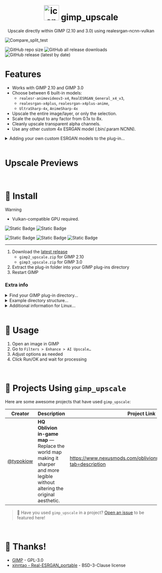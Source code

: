 <h1 align="center">
  <img src="https://github.com/user-attachments/assets/fd0b3a53-7240-4a01-8dff-5dcf4d0ca46b" alt="icon" width="50">
  gimp_upscale
</h1>

<p align="center">
  Upscale directly within GIMP (2.10 and 3.0) using realesrgan-ncnn-vulkan
</p>

![Compare_split_test](https://github.com/user-attachments/assets/63584ff7-6bc5-4307-a0f6-1a9aa6864303)

![GitHub repo size](https://img.shields.io/github/repo-size/Nenotriple/gimp_upscale)
![GitHub all release downloads](https://img.shields.io/github/downloads/Nenotriple/gimp_upscale/total)
![GitHub release (latest by date)](https://img.shields.io/github/v/release/Nenotriple/gimp_upscale)

# Features

- Works with GIMP 2.10 and GIMP 3.0
- Choose between 6 built-in models:
  - `realesr-animevideov3-x4`, `RealESRGAN_General_x4_v3`,
  - `realesrgan-x4plus`, `realesrgan-x4plus-anime`,
  - `UltraSharp-4x`, `AnimeSharp-4x`
- Upscale the entire image/layer, or only the selection.
- Scale the output to any factor from 0.1x to 8x.
- Cleanly upscale transparent alpha channels.
- Use any other custom 4x ESRGAN model (.bin/.param NCNN).

<details>
<summary>Adding your own custom ESRGAN models to the plug-in...</summary>

- Add your own models (NCNN) to the `resrgan/models` folder inside the plug-in you installed:
  - For GIMP 2.10: `.../plug-ins/gimp2_upscale/resrgan/models`
  - For GIMP 3.0: `.../plug-ins/gimp3_upscale/resrgan/models`
- Additional models can be found at https://openmodeldb.info/
- At this time, only `4x`/`x4` models are supported.
- Each model must include a matching pair: `model.param` and `model.bin` (same filename stem).
  - `.pth` model format is not supported.
- Models can be converted to NCNN format with tools like:
  - [Chainner](https://github.com/chaiNNer-org/chaiNNer) or [custom scripts](https://github.com/xinntao/Real-ESRGAN-ncnn-vulkan/issues/59#issuecomment-2078688728)
</details>

<br>

# Upscale Previews

<br>

# 💾 Install
> [!WARNING]
> - Vulkan-compatible GPU required.

![Static Badge](https://img.shields.io/badge/Windows-blue) ![Static Badge](https://img.shields.io/badge/Linux-orange)

![Static Badge](https://img.shields.io/badge/Intel-blue) ![Static Badge](https://img.shields.io/badge/AMD-red) ![Static Badge](https://img.shields.io/badge/Nvidia-green)

---

1) Download the [latest release](https://github.com/Nenotriple/gimp_upscale/releases)
   - `gimp2_upscale.zip` for GIMP 2.10
   - `gimp3_upscale.zip` for GIMP 3.0
2) Extract the plug-in folder into your GIMP plug-ins directory
3) Restart GIMP

### Extra info
<details>
<summary>Find your GIMP plug-in directory...</summary>

- You can always **find your plug-in folder** from:
  - `GIMP > Edit > Preferences > Folders > Plug-ins`
- Default directory for Windows:
  - `C:\Users\%USERNAME%\AppData\Roaming\GIMP\3.0\plug-ins`
  - `C:\Program Files\GIMP 2\lib\gimp\3.0\plug-ins`
  - `C:\Users\%USERNAME%\AppData\Roaming\GIMP\2.10\plug-ins`
  - `C:\Program Files\GIMP 2\lib\gimp\2.0\plug-ins`
- Default directory for Linux:
  - `~/.config/GIMP/2.10/plug-ins`
  - `~/.config/GIMP/3.0/plug-ins`
</details>

<details>
<summary>Example directory structure...</summary>

GIMP plug-ins must be in a folder structure where the script filename matches the parent folder:

```plaintext
plug-ins
|
├── gimp2_upscale
│   ├── gimp2_upscale.py
│   └── resrgan
│       ├── realesrgan-ncnn-vulkan(.exe)
│       └── models
│           ├── model.param
│           └── model.bin
|
└── gimp3_upscale
    ├── gimp3_upscale.py
    └── resrgan
        ├── realesrgan-ncnn-vulkan(.exe)
        └── models
            ├── model.param
            └── model.bin
```
</details>

<details>
<summary>Additional information for Linux...</summary>

- The flatpak version of GIMP usually includes Python support.
- For GIMP 2.10, some distros require installing `gimp-python`.
</details>

<br>

# 📝 Usage

1) Open an image in GIMP
2) Go to `Filters > Enhance > AI Upscale…`
3) Adjust options as needed
4) Click Run/OK and wait for processing

<br>

# 🌟 Projects Using `gimp_upscale`

Here are some awesome projects that have used `gimp_upscale`:

| Creator | Description | Project Link |
| - | - | - |
| [@typokiow](https://next.nexusmods.com/profile/typokiow?gameId=7587) | **HQ Oblivion in-game map** — Replace the world map making it sharper and more legible without altering the original aesthetic.  | https://www.nexusmods.com/oblivionremastered/mods/1598?tab=description |

> 🎨 Have you used `gimp_upscale` in a project?
> [Open an issue](https://github.com/Nenotriple/gimp_upscale/issues) to be featured here!

<br>

# 👥 Thanks!

- [GIMP](https://www.gimp.org/) - GPL-3.0
- [xinntao - Real-ESRGAN_portable](https://github.com/xinntao/Real-ESRGAN#portable-executable-files-ncnn) - BSD-3-Clause license
